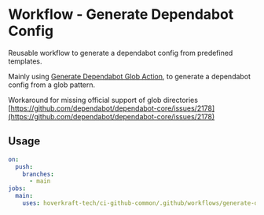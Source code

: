 # Workflow - Generate Dependabot Config

Reusable workflow to generate a dependabot config from predefined templates.

Mainly using [Generate Dependabot Glob Action](https://github.com/marketplace/actions/generate-dependabot-glob), to generate a dependabot config from a glob pattern.

Workaround for missing official support of glob directories [https://github.com/dependabot/dependabot-core/issues/2178](https://github.com/dependabot/dependabot-core/issues/2178)

## Usage

```yaml
on:
  push:
    branches:
      - main
jobs:
  main:
    uses: hoverkraft-tech/ci-github-common/.github/workflows/generate-dependabot-config.yml@main
```
